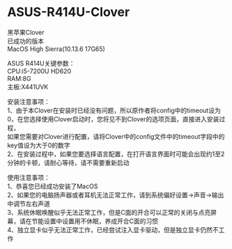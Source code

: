 # ASUS-R414U-Clover
黑苹果Clover  
已成功的版本  
MacOS High Sierra(10.13.6 17G65)  
  
ASUS R414U关键参数：  
CPU:i5-7200U HD620  
RAM:8G  
主板:X441UVK



安装注意事项：  
1、由于本Clover在安装时已经没有问题，所以原作者将config中的timeout设为0，在您选择使用Clover启动时，您将见不到Clover的选项页面，直接进入安装过程，  
如果您需要对Clover进行配置，请将Clover中的config文件中的timeout字段中的key值设为大于0的数字  
2、在安装过程中，如果您要选择语言配置，在打开语言界面时可能会出现约1至2分钟的卡顿，请耐心等待，请不需要重新启动  


使用注意事项：  
1、恭喜您已经成功安装了MacOS  
2、如果您的电脑扬声器或者耳机无法正常工作，请到系统偏好设置->声音->输出中调节左右声道  
3、系统休眠唤醒似乎无法正常工作，但是C面的开合可以正常的关闭与点亮屏幕，请在节能设置中设置用不休眠，养成开合C面的习惯  
4、独立显卡似乎无法正常工作，已经尝试注入显卡驱动，但是独立显卡仍然不工作

